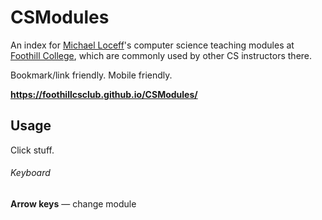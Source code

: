 # CSModules

An index for [Michael Loceff](https://www.foothill.edu/cs/directory.php?s=1&rec_id=278)'s computer science teaching modules at [Foothill College](http://www.foothill.edu/), which are commonly used by other CS instructors there.

Bookmark/link friendly. Mobile friendly.

__https://foothillcsclub.github.io/CSModules/__

## Usage

Click stuff.

###### Keyboard

__Arrow keys__ — change module
